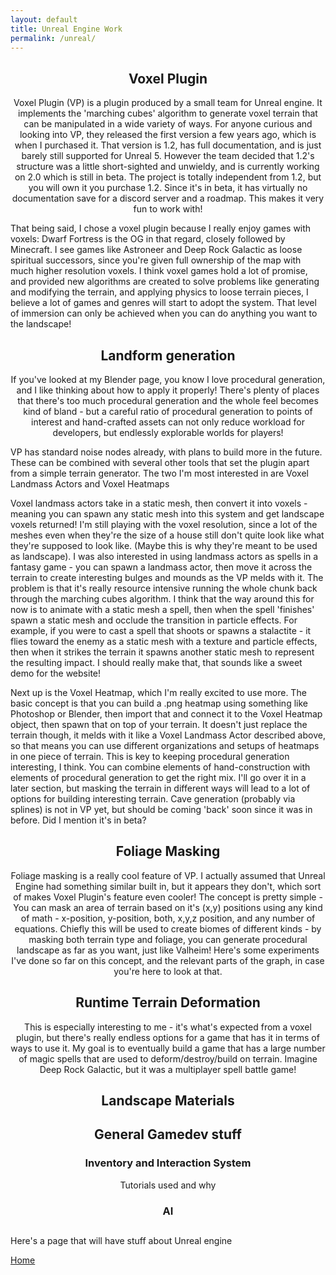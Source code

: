 ```yaml
---
layout: default
title: Unreal Engine Work
permalink: /unreal/
---
```


<h2 style="text-align:center;">Voxel Plugin  </h2>
<p style="text-align:center;">Voxel Plugin (VP) is a plugin produced by a small team for Unreal engine. It implements the 'marching cubes' algorithm to generate voxel terrain that can be manipulated in a wide variety of ways. For anyone curious and looking into VP, they released the first version a few years ago, which is when I purchased it. That version is 1.2, has full documentation, and is just barely still supported for Unreal 5. However the team decided that 1.2's structure was a little short-sighted and unwieldy, and is currently working on 2.0 which is still in beta. The project is totally independent from 1.2, but you will own it you purchase 1.2. Since it's in beta, it has virtually no documentation save for a discord server and a roadmap. This makes it very fun to work with! 

That being said, I chose a voxel plugin because I really enjoy games with voxels: Dwarf Fortress is the OG in that regard, closely followed by Minecraft. I see games like Astroneer and Deep Rock Galactic as loose spiritual successors, since you're given full ownership of the map with much higher resolution voxels. I think voxel games hold a lot of promise, and provided new algorithms are created to solve problems like generating and modifying the terrain, and applying physics to loose terrain pieces, I believe a lot of games and genres will start to adopt the system. That level of immersion can only be achieved when you can do anything you want to the landscape!  </p>



<h2 style="text-align:center;">Landform generation  </h2>
<p style="text-align:center;">If you've looked at my Blender page, you know I love procedural generation, and I like thinking about how to apply it properly! There's plenty of places that there's too much procedural generation and the whole feel becomes kind of bland - but a careful ratio of procedural generation to points of interest and hand-crafted assets can not only reduce workload for developers, but endlessly explorable worlds for players! 

VP has standard noise nodes already, with plans to build more in the future. These can be combined with several other tools that set the plugin apart from a simple terrain generator. The two I'm most interested in are Voxel Landmass Actors and Voxel Heatmaps

Voxel landmass actors take in a static mesh, then convert it into voxels - meaning you can spawn any static mesh into this system and get landscape voxels returned! I'm still playing with the voxel resolution, since a lot of the meshes even when they're the size of a house still don't quite look like what they're supposed to look like. (Maybe this is why they're meant to be used as landscape). I was also interested in using landmass actors as spells in a fantasy game - you can spawn a landmass actor, then move it across the terrain to create interesting bulges and mounds as the VP melds with it. The problem is that it's really resource intensive running the whole chunk back through the marching cubes algorithm. I think that the way around this for now is to animate with a static mesh a spell, then when the spell 'finishes' spawn a static mesh and occlude the transition in particle effects. For example, if you were to cast a spell that shoots or spawns a stalactite - it flies toward the enemy as a static mesh with a texture and particle effects, then when it strikes the terrain it spawns another static mesh to represent the resulting impact. I should really make that, that sounds like a sweet demo for the website! 

Next up is the Voxel Heatmap, which I'm really excited to use more. The basic concept is that you can build a .png heatmap using something like Photoshop or Blender, then import that and connect it to the Voxel Heatmap object, then spawn that on top of your terrain. It doesn't just replace the terrain though, it melds with it like a Voxel Landmass Actor described above, so that means you can use different organizations and setups of heatmaps in one piece of terrain. This is key to keeping procedural generation interesting, I think. You can combine elements of hand-construction with elements of procedural generation to get the right mix. I'll go over it in a later section, but masking the terrain in different ways will lead to a lot of options for building interesting terrain. Cave generation (probably via splines) is not in VP yet, but should be coming 'back' soon since it was in before. Did I mention it's in beta?  </p>

<h2 style="text-align:center;">Foliage Masking  </h2>
<p style="text-align:center;">Foliage masking is a really cool feature of VP. I actually assumed that Unreal Engine had something similar built in, but it appears they don't, which sort of makes Voxel Plugin's feature even cooler! The concept is pretty simple - You can mask an area of terrain based on it's (x,y) positions using any kind of math - x-position, y-position, both, x,y,z position, and any number of equations. Chiefly this will be used to create biomes of different kinds - by masking both terrain type and foliage, you can generate procedural landscape as far as you want, just like Valheim! Here's some experiments I've done so far on this concept, and the relevant parts of the graph, in case you're here to look at that.  </p>

<h2 style="text-align:center;">Runtime Terrain Deformation  </h2>
<p style="text-align:center;">This is especially interesting to me - it's what's expected from a voxel plugin, but there's really endless options for a game that has it in terms of ways to use it. My goal is to eventually build a game that has a large number of magic spells that are used to deform/destroy/build on terrain. Imagine Deep Rock Galactic, but it was a multiplayer spell battle game!   </p>

<h2 style="text-align:center;">Landscape Materials  </h2>
<p style="text-align:center;">  </p>

<h2 style="text-align:center;">General Gamedev stuff  </h2>

<h3 style="text-align:center;">Inventory and Interaction System  </h3>
<p style="text-align:center;">Tutorials used and why  </p>

<h3 style="text-align:center;">AI  </h3>
<p style="text-align:center;">  </p>

<h3 style="text-align:center;">  </h3>
<p style="text-align:center;">  </p>



<h2 style="text-align:center;">  </h2>
<p style="text-align:center;">  </p>

Here's a page that will have stuff about Unreal engine  

[Home](https://bart-olson.github.io/Portfolio/)